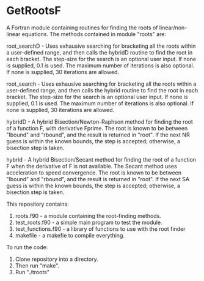 # GetRootsF
A Fortran module containing routines for finding the roots of linear/non-linear equations. The methods contained in module "roots" are:
    
    
   root_searchD - Uses exhausive searching for bracketing all the roots within a user-defined range,
                  and then calls the hybridD routine to find the root in each bracket.  The step-size
                  for the search is an optional user input.  If none is supplied, 0.1 is used. The
                  maximum number of iterations is also optional. If none is supplied, 30 iterations
                  are allowed.
    
    
   root_search -  Uses exhausive searching for bracketing all the roots within a user-defined range,
                  and then calls the hybrid routine to find the root in each bracket.  The step-size
                  for the search is an optional user input.  If none is supplied, 0.1 is used. The
                  maximum number of iterations is also optional. If none is supplied, 30 iterations
                  are allowed.


   hybridD - A hybrid Bisection/Newton-Raphson method for finding the root of a
             function F, with derivative Fprime. The root is known to be between "lbound"
             and "rbound", and the result is returned in "root". If the next NR guess
             is within the known bounds, the step is accepted; otherwise, a bisection
             step is taken.


   hybrid -  A hybrid Bisection/Secant method for finding the root of a
             function F when the derivative of F is not available. The Secant method
             uses acceleration to speed convergence. The root is known
             to be between "lbound" and "rbound", and the result is returned in "root".
             If the next SA guess is within the known bounds, the step is accepted;
             otherwise, a bisection step is taken.


This repository contains:
1) roots.f90 - a module containing the root-finding methods.
2) test_roots.f90 - a simple main program to test the module.
3) test_functions.f90 - a library of functions to use with the root finder
4) makefile - a makefie to compile everything.

To run the code:
1)   Clone repository into a directory.
2)  Then run "make".
3) Run "./troots"
